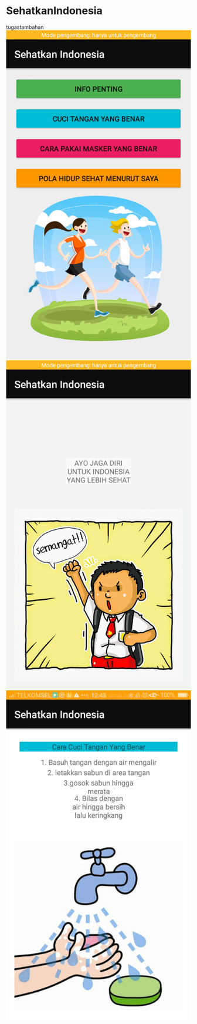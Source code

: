 # SehatkanIndonesia
tugastambahan
![alt text](https://github.com/1nt4ni/SehatkanIndonesia/blob/master/Screenshot_2020-08-11-12-43-03-74.png)
![alt text](https://github.com/1nt4ni/SehatkanIndonesia/blob/master/Screenshot_2020-08-11-12-43-08-79.png)
![alt text](https://github.com/1nt4ni/SehatkanIndonesia/blob/master/Screenshot_2020-08-11-12-43-13-65.png)
